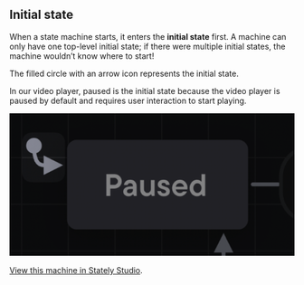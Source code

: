 ## Initial state

When a state machine starts, it enters the **initial state** first. A machine can only have one top-level initial state; if there were multiple initial states, the machine wouldn’t know where to start!

The filled circle with an arrow icon represents the initial state.

In our video player, paused is the initial state because the video player is paused by default and requires user interaction to start playing.

![State machine with an initial state of Paused, transitioning through a Play event to the Playing state. From the Playing state back to the Paused state is a Pause event.](initial-state-2022-10-24-small.png)

[View this machine in Stately Studio](https://stately.ai/registry/editor/e13bef2b-bb13-4465-96ac-0bc25340688e?machineId=3ebc8874-2294-480b-a06e-74845337cd8d).
